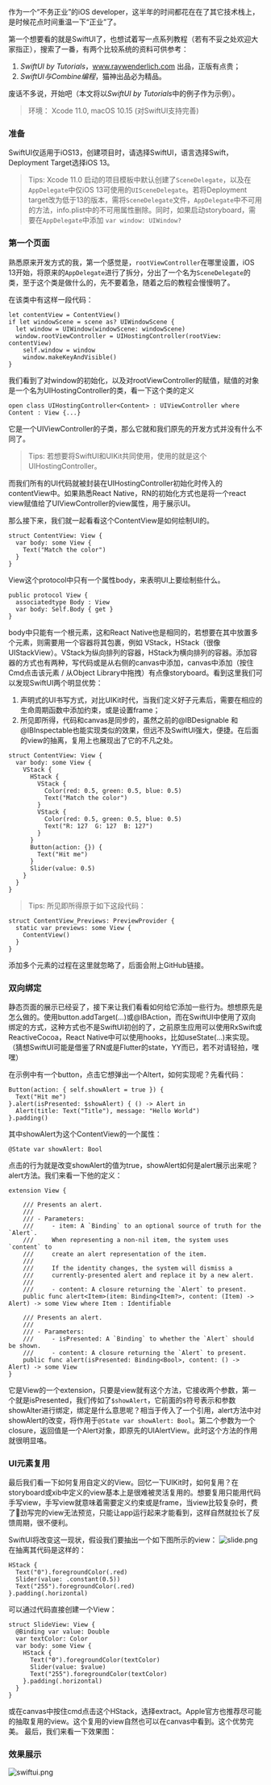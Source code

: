 作为一个“不务正业”的iOS developer，这半年的时间都花在在了其它技术栈上，是时候花点时间重温一下“正业”了。

第一个想要看的就是SwiftUI了，也想试着写一点系列教程（若有不妥之处欢迎大家指正），搜索了一番，有两个比较系统的资料可供参考：
1. *SwiftUI by Tutorials*，www.raywenderlich.com 出品，正版有点贵；
2. *SwiftUI与Combine编程*，猫神出品必为精品。

废话不多说，开始吧（本文将以*SwiftUI by Tutorials*中的例子作为示例）。

>环境： Xcode 11.0,  macOS 10.15 (对SwiftUI支持完善)

### 准备
SwiftUI仅适用于iOS13，创建项目时，请选择SwiftUI，语言选择Swift，Deployment Target选择iOS 13。
> Tips: Xcode 11.0 启动的项目模板中默认创建了`SceneDelegate`，以及在`AppDelegate`中仅iOS 13可使用的`UISceneDelegate`。若将Deployment target改为低于13的版本，需将`SceneDelegate`文件，`AppDelegate`中不可用的方法，info.plist中的不可用属性删除。同时，如果启动storyboard，需要在`AppDelegate`中添加 `var window: UIWindow?`

### 第一个页面
熟悉原来开发方式的我，第一个感觉是，`rootViewController`在哪里设置，iOS 13开始，将原来的`AppDelegate`进行了拆分，分出了一个名为`SceneDelegate`的类，至于这个类是做什么的，先不要着急，随着之后的教程会慢慢明了。

在该类中有这样一段代码：
```
let contentView = ContentView()
if let windowScene = scene as? UIWindowScene {
  let window = UIWindow(windowScene: windowScene)
  window.rootViewController = UIHostingController(rootView: contentView)
    self.window = window
    window.makeKeyAndVisible()
}
```
我们看到了对window的初始化，以及对rootViewController的赋值，赋值的对象是一个名为UIHostingController的类，看一下这个类的定义
```
open class UIHostingController<Content> : UIViewController where Content : View {...}
```
它是一个UIViewController的子类，那么它就和我们原先的开发方式并没有什么不同了。
> Tips: 若想要将SwiftUI和UIKit共同使用，使用的就是这个UIHostingController。

而我们所有的UI代码就被封装在UIHostingController初始化时传入的contentView中。如果熟悉React Native，RN的初始化方式也是将一个react view赋值给了UIViewController的view属性，用于展示UI。

那么接下来，我们就一起看看这个ContentView是如何绘制UI的。
```
struct ContentView: View {
  var body: some View {
    Text("Match the color")
  }
}
```
View这个protocol中只有一个属性body，来表明UI上要绘制些什么。
```
public protocol View {
  associatedtype Body : View
  var body: Self.Body { get }
}
```
body中只能有一个根元素，这和React Native也是相同的，若想要在其中放置多个元素，则需要用一个容器将其包裹，例如 VStack，HStack（很像UIStackView）。VStack为纵向排列的容器，HStack为横向排列的容器。添加容器的方式也有两种，写代码或是从右侧的canvas中添加，canvas中添加（按住Cmd点击该元素 / 从Object Library中拖拽）有点像storyboard。看到这里我们可以发现SwiftUI两个明显优势：
1. 声明式的UI书写方式，对比UIKit时代，当我们定义好子元素后，需要在相应的生命周期函数中添加约束，或是设置frame；
2. 所见即所得，代码和canvas是同步的，虽然之前的@IBDesignable 和 @IBInspectable也能实现类似的效果，但远不及SwiftUI强大，便捷。在后面的view的抽离，复用上也展现出了它的不凡之处。
```
struct ContentView: View {
  var body: some View {
    VStack {
      HStack {
        VStack {
          Color(red: 0.5, green: 0.5, blue: 0.5)
          Text("Match the color")
        }
        VStack {
          Color(red: 0.5, green: 0.5, blue: 0.5)
          Text("R: 127  G: 127  B: 127")
        }
      }
      Button(action: {}) {
        Text("Hit me")
      }
      Slider(value: 0.5)
    }
  }
}
```
> Tips: 所见即所得原于如下这段代码：
```
struct ContentView_Previews: PreviewProvider {
  static var previews: some View {
    ContentView()
  }
}
```
添加多个元素的过程在这里就忽略了，后面会附上GitHub链接。

### 双向绑定
静态页面的展示已经妥了，接下来让我们看看如何给它添加一些行为。想想原先是怎么做的。使用button.addTarget(...)或@IBAction，而在SwiftUI中使用了双向绑定的方式，这种方式也不是SwiftUI初创的了，之前原生应用可以使用RxSwift或ReactiveCocoa，React Native中可以使用hooks，比如useState(...)来实现。（猜想SwiftUI可能是借鉴了RN或是Flutter的state，YY而已，若不对请轻拍，嘿嘿）

在示例中有一个button，点击它想弹出一个Altert，如何实现呢？先看代码：
```
Button(action: { self.showAlert = true }) {
  Text("Hit me")
}.alert(isPresented: $showAlert) { () -> Alert in
  Alert(title: Text("Title"), message: "Hello World")
}.padding()
```
其中showAlert为这个ContentView的一个属性：
```
@State var showAlert: Bool
```
点击的行为就是改变showAlert的值为true，showAlert如何是alert展示出来呢？alert方法。我们来看一下他的定义：
```
extension View {

    /// Presents an alert.
    ///
    /// - Parameters:
    ///     - item: A `Binding` to an optional source of truth for the `Alert`.
    ///     When representing a non-nil item, the system uses `content` to
    ///     create an alert representation of the item.
    ///
    ///     If the identity changes, the system will dismiss a
    ///     currently-presented alert and replace it by a new alert.
    ///
    ///     - content: A closure returning the `Alert` to present.
    public func alert<Item>(item: Binding<Item?>, content: (Item) -> Alert) -> some View where Item : Identifiable

    /// Presents an alert.
    ///
    /// - Parameters:
    ///     - isPresented: A `Binding` to whether the `Alert` should be shown.
    ///     - content: A closure returning the `Alert` to present.
    public func alert(isPresented: Binding<Bool>, content: () -> Alert) -> some View
}
```
它是View的一个extension，只要是view就有这个方法，它接收两个参数，第一个就是isPresented，我们传如了`$showAlert`，它前面的`$`符号表示和参数showAlter进行绑定，绑定是什么意思呢？相当于传入了一个引用，alert方法中对showAlert的改变，将作用于`@State var showAlert: Bool`。第二个参数为一个closure，返回值是一个Alert对象，即原先的UIAlertView。此时这个方法的作用就很明显咯。

### UI元素复用

最后我们看一下如何复用自定义的View。回忆一下UIKit时，如何复用？在storyboard或xib中定义的view基本上是很难被灵活复用的。想要复用只能用代码手写view，手写view就意味着需要定义约束或是frame，当view比较复杂时，费了🐂劲写完的view无法预览，只能让app运行起来才能看到，这样自然就拉长了反馈周期，很不便利。

SwiftUI将改变这一现状，假设我们要抽出一个如下图所示的view：
![slide.png](https://upload-images.jianshu.io/upload_images/19765376-d05c3976198c851f.png?imageMogr2/auto-orient/strip%7CimageView2/2/w/400)
在抽离其代码是这样的：
```
HStack {
  Text("0").foregroundColor(.red)
  Slider(value: .constant(0.5))
  Text("255").foregroundColor(.red)
}.padding(.horizontal)
```
可以通过代码直接创建一个View：
```
struct SlideView: View {
  @Binding var value: Double
  var textColor: Color
  var body: some View {
    HStack {
      Text("0").foregroundColor(textColor)
      Slider(value: $value)
      Text("255").foregroundColor(textColor)
    }.padding(.horizontal)
  }
}
```
或在canvas中按住cmd点击这个HStack，选择extract。Apple官方也推荐尽可能的抽取复用的view。这个复用的view自然也可以在canvas中看到。这个优势完美。
最后，我们来看一下效果图：

### 效果展示
![swiftui.png](https://upload-images.jianshu.io/upload_images/19765376-808accd22942bdfd.png?imageMogr2/auto-orient/strip%7CimageView2/2/w/640)
